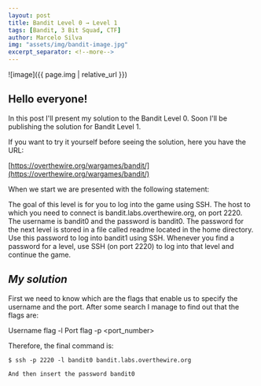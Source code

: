 ```yaml
---
layout: post
title: Bandit Level 0 → Level 1
tags: [Bandit, 3 Bit Squad, CTF]
author: Marcelo Silva
img: "assets/img/bandit-image.jpg"
excerpt_separator: <!--more-->
---
```


![image]({{ page.img | relative_url }})

## Hello everyone!


In this post I'll present my solution to the Bandit Level 0. Soon I'll be publishing the solution for Bandit Level 1.



If you want to try it yourself before seeing the solution, here you have the URL:


[https://overthewire.org/wargames/bandit/](https://overthewire.org/wargames/bandit/)



When we start we are presented with the following statement: 


The goal of this level is for you to log into the game using SSH. The host to which you need to connect is bandit.labs.overthewire.org, on port 2220. The username is bandit0 and the password is bandit0. The password for the next level is stored in a file called readme located in the home directory. Use this password to log into bandit1 using SSH. Whenever you find a password for a level, use SSH (on port 2220) to log into that level and continue the game.


## *My solution*


First we need to know which are the flags that enable us to specify the username and the port.
After some search I manage to find out that the flags are:

Username flag -l <username>
Port flag -p <port_number>

Therefore, the final command is:

    $ ssh -p 2220 -l bandit0 bandit.labs.overthewire.org

    And then insert the password bandit0
